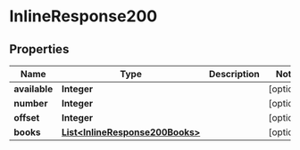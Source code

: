 

# InlineResponse200


## Properties

Name | Type | Description | Notes
------------ | ------------- | ------------- | -------------
**available** | **Integer** |  |  [optional]
**number** | **Integer** |  |  [optional]
**offset** | **Integer** |  |  [optional]
**books** | [**List&lt;InlineResponse200Books&gt;**](InlineResponse200Books.md) |  |  [optional]




